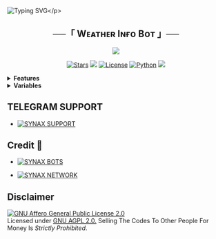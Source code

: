 ![Typing SVG](https://readme-typing-svg.herokuapp.com/?lines=𝗧𝗛𝗜𝗦+𝗜𝗦+𝗪𝗘𝗔𝗧𝗛𝗘𝗥+𝗜𝗡𝗙𝗢+𝗕𝗢𝗧!!;𝗖𝗥𝗘𝗔𝗧𝗘𝗗+𝗕𝗬+𝗦𝗬𝗡𝗔𝗫+𝗕𝗢𝗧𝗦™;𝗔+𝗣𝗢𝗪𝗘𝗥𝗙𝗨𝗟𝗟+𝗧𝗚+𝗕𝗢𝗧!)</p>
<p align="center">

<h2 align="center">
    ──「 Wᴇᴀᴛʜᴇʀ Iɴғᴏ Bᴏᴛ 」──
</h2>

<p align="center">
  <img src="https://graph.org/file/28f8684fed8391f43dea5.jpg">
</p>

<p align="center">
<a href="https://github.com/SynaxBots/Weather-Info-Synax/stargazers"><img src="https://img.shields.io/github/stars/SynaxBots/Weather-Info-Synax?color=black&logo=github&logoColor=black&style=for-the-badge" alt="Stars"/></a>
<a href="https://github.com/SynaxBots/Weather-Info-Synax/network/members"> <img src="https://img.shields.io/github/forks/SynaxBots/Weather-Info-Synax?color=black&logo=github&logoColor=black&style=for-the-badge"/></a>
<a href="https://github.com/SynaxBots/Weather-Info-Synax/blob/master/LICENSE"> <img src="https://img.shields.io/badge/License-MIT-blueviolet?style=for-the-badge" alt="License"/></a>
<a href="https://www.python.org/"> <img src="https://img.shields.io/badge/Written%20in-Python-skyblue?style=for-the-badge&logo=python" alt="Python"/></a>
<a href="https://github.com/SynaxBots/Weather-Info-Synax/commits/SynaxBots"> <img src="https://img.shields.io/github/last-commit/SynaxBots/Weather-Info-Synax?color=black&logo=github&logoColor=black&style=for-the-badge"/></a>
</p>


<details>
<summary><b>Features</b></summary>

- [x] Find All Country,State Information
</details>


<details>
<summary><b>Variables</b></summary>
  
### Required Variables
- `API_HASH` Your API Hash from my.telegram.org
- `API_ID` Your API ID from my.telegram.org
- `BOT_TOKEN` Your bot token from @BotFather
- `API_KEY` API Key from [WeatherAPI.com](https://www.weatherapi.com/my/)
  
</details>



## TELEGRAM SUPPORT 

* [![SYNAX SUPPORT](https://img.shields.io/static/v1?label=SYNAX&message=SUPPORT&color=critical)](https://t.me/synaxchatgroup)

## Credit 💞

* [![SYNAX BOTS](https://img.shields.io/static/v1?label=SYNAX&message=BOTS&color=yellow)](https://t.me/synaxbots)

* [![SYNAX NETWORK](https://img.shields.io/static/v1?label=SYNAX&message=NETWORK&color=green)](https://t.me/synaxnetwork)


## Disclaimer
[![GNU Affero General Public License 2.0](https://www.gnu.org/graphics/agplv3-155x51.png)](https://www.gnu.org/licenses/agpl-3.0.en.html#header)    
Licensed under [GNU AGPL 2.0.](https://github.com/SynaxBots/Weather-Info-Synax/blob/main/LICENSE)
Selling The Codes To Other People For Money Is *Strictly Prohibited*.
